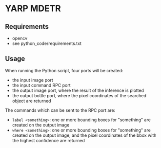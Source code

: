 # YARP MDETR

## Requirements
- opencv
- see python_code/requirements.txt

## Usage
When running the Python script, four ports will be created:
- the input image port
- the input command RPC port
- the output image port, where the result of the inference is plotted
- the output bottle port, where the pixel coordinates of the searched object are returned

The commands which can be sent to the RPC port are:
- `label <something>`: one or more bounding boxes for "something" are created on the output image
- `where <something>`: one or more bounding boxes for "something" are created on the output image, and the pixel coordinates of the bbox with the highest confidence are returned